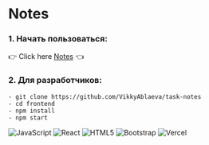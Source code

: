 # Notes

### 1. Начать пользоваться:
  
  :point_right: Click here [Notes](task-notes-misu0n8in-vikkyablaeva.vercel.app/) :point_left:

### 2. Для разработчиков:
  
```
- git clone https://github.com/VikkyAblaeva/task-notes
- cd frontend
- npm install
- npm start
```  
  
![JavaScript](https://img.shields.io/badge/javascript-%23323330.svg?style=for-the-badge&logo=javascript&logoColor=%23F7DF1E)
![React](https://img.shields.io/badge/React-20232A?style=for-the-badge&logo=react&logoColor=61DAFB)
![HTML5](https://img.shields.io/badge/html5-%23E34F26.svg?style=for-the-badge&logo=html5&logoColor=white)
![Bootstrap](https://img.shields.io/badge/bootstrap-%23563D7C.svg?style=for-the-badge&logo=bootstrap&logoColor=white)
![Vercel](https://img.shields.io/badge/Vercel-000000?style=for-the-badge&logo=vercel&logoColor=white)
